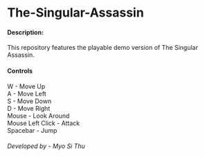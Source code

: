 # The-Singular-Assassin

#### Description:
This repository features the playable demo version of The Singular Assassin.

#### Controls
W - Move Up\
A - Move Left\
S - Move Down\
D - Move Right\
Mouse - Look Around\
Mouse Left Click - Attack\
Spacebar - Jump

###### Developed by - Myo Si Thu
